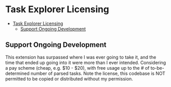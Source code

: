 
# Task Explorer Licensing

- [Task Explorer Licensing](#task-explorer-licensing)
  - [Support Ongoing Development](#support-ongoing-development)

## Support Ongoing Development

This extension has surpassed where I was ever going to take it, and the time that ended up going into it were more than I ever intended.  Considering a pay scheme (cheap, e.g. $10 - $20), with free usage up to the # of to-be-determined number of parsed tasks.  Note the license, this codebase is NOT permitted to be copied or distributed without my permission.
